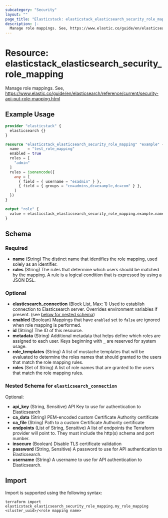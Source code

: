 ```yaml
---
subcategory: "Security"
layout: ""
page_title: "Elasticstack: elasticstack_elasticsearch_security_role_mapping Resource"
description: |-
  Manage role mappings. See, https://www.elastic.co/guide/en/elasticsearch/reference/current/security-api-put-role-mapping.html
---
```


# Resource: elasticstack_elasticsearch_security_role_mapping

Manage role mappings. See, https://www.elastic.co/guide/en/elasticsearch/reference/current/security-api-put-role-mapping.html

## Example Usage

```terraform
provider "elasticstack" {
  elasticsearch {}
}

resource "elasticstack_elasticsearch_security_role_mapping" "example" {
  name    = "test_role_mapping"
  enabled = true
  roles = [
    "admin"
  ]
  rules = jsonencode({
    any = [
      { field = { username = "esadmin" } },
      { field = { groups = "cn=admins,dc=example,dc=com" } },
    ]
  })
}

output "role" {
  value = elasticstack_elasticsearch_security_role_mapping.example.name
}
```

<!-- schema generated by tfplugindocs -->
## Schema

### Required

- **name** (String) The distinct name that identifies the role mapping, used solely as an identifier.
- **rules** (String) The rules that determine which users should be matched by the mapping. A rule is a logical condition that is expressed by using a JSON DSL.

### Optional

- **elasticsearch_connection** (Block List, Max: 1) Used to establish connection to Elasticsearch server. Overrides environment variables if present. (see [below for nested schema](#nestedblock--elasticsearch_connection))
- **enabled** (Boolean) Mappings that have `enabled` set to `false` are ignored when role mapping is performed.
- **id** (String) The ID of this resource.
- **metadata** (String) Additional metadata that helps define which roles are assigned to each user. Keys beginning with `_` are reserved for system usage.
- **role_templates** (String) A list of mustache templates that will be evaluated to determine the roles names that should granted to the users that match the role mapping rules.
- **roles** (Set of String) A list of role names that are granted to the users that match the role mapping rules.

<a id="nestedblock--elasticsearch_connection"></a>
### Nested Schema for `elasticsearch_connection`

Optional:

- **api_key** (String, Sensitive) API Key to use for authentication to Elasticsearch
- **ca_data** (String) PEM-encoded custom Certificate Authority certificate
- **ca_file** (String) Path to a custom Certificate Authority certificate
- **endpoints** (List of String, Sensitive) A list of endpoints the Terraform provider will point to. They must include the http(s) schema and port number.
- **insecure** (Boolean) Disable TLS certificate validation
- **password** (String, Sensitive) A password to use for API authentication to Elasticsearch.
- **username** (String) A username to use for API authentication to Elasticsearch.

## Import

Import is supported using the following syntax:

```shell
terraform import elasticstack_elasticsearch_security_role_mapping.my_role_mapping <cluster_uuid>/<role mapping name>
```
